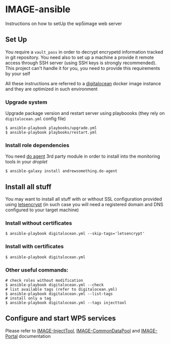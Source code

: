 IMAGE-ansible
=============

Instructions on how to setUp the wp5image web server

Set Up
------

You require a `vault_pass` in order to decrypt encrypetd information tracked in
git repository. You need also to set up a machine a provide it remote access
through SSH server (using SSH keys is strongly recommended). This project can't
handle it for you, you need to provide this requirements by your self

All these instructions are referred to a [digitalocean](https://cloud.digitalocean.com)
docker image instance and they are optimized in such environment

### Upgrade system

Upgrade package version and restart server using playboooks (they rely on
`digitalocean.yml` config file)

```
$ ansible-playbook playbooks/upgrade.yml
$ ansible-playbook playbooks/restart.yml
```

### Install role dependencies

You need [do agent](https://galaxy.ansible.com/andrewsomething/do-agent) 3rd party
module in order to install into the monitoring tools in your *droplet*

```
$ ansible-galaxy install andrewsomething.do-agent
```

Install all stuff
-----------------

You may want to install all stuff with or without SSL configuration provided
using [letsencrypt](https://letsencrypt.org/) (in such case you will need a
registered domain and DNS configured to your target machine)

### Install without certificates

```
$ ansible-playbook digitalocean.yml --skip-tags='letsencrypt'
```

### Install with certificates

```
$ ansible-playbook digitalocean.yml
```

### Other useful commands:

```
# check roles without modification
$ ansible-playbook digitalocean.yml --check
# list available tags (refer to digitalocean.yml)
$ ansible-playbook digitalocean.yml --list-tags
# install only a tag
$ ansible-playbook digitalocean.yml --tags injecttool
```

Configure and start WP5 services
--------------------------------

Please refer to [IMAGE-InjectTool](https://github.com/cnr-ibba/IMAGE-InjectTool),
[IMAGE-CommonDataPool](https://github.com/cnr-ibba/IMAGE-CommonDataPool) and
[IMAGE-Portal](https://github.com/cnr-ibba/IMAGE-Portal) documentation
